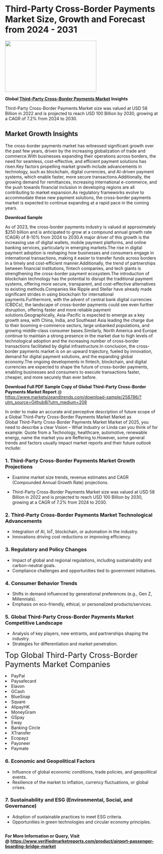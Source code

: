 <H1>Third-Party Cross-Border Payments Market Size, Growth and Forecast from 2024 - 2031</H1><img class="aligncenter size-medium wp-image-584254" src="https://thirdeyenews.in/wp-content/uploads/2024/09/Global-Market-Research-300x168.jpeg" alt="" width="300" height="168" /><p><strong>Global&nbsp;<a href="https://www.marketsizeandtrends.com/download-sample/258786/?utm_source=Github8j?utm_medium=208">Third-Party Cross-Border Payments Market</a> Insights</strong></p><p>Third-Party Cross-Border Payments Market size was valued at USD 58 Billion in 2022 and is projected to reach USD 100 Billion by 2030, growing at a CAGR of 7.2% from 2024 to 2030.</p><p><h2>Market Growth Insights</h2> <p>The cross-border payments market has witnessed significant growth over the past few years, driven by the increasing globalization of trade and commerce.With businesses expanding their operations across borders, the need for seamless, cost-effective, and efficient payment solutions has risen.Key factors propelling market growth include advancements in technology, such as blockchain, digital currencies, and AI-driven payment systems, which enable faster, more secure transactions.Additionally, the growing demand for remittances, increasing international e-commerce, and the push towards financial inclusion in developing regions are all contributing to market expansion.As regulatory frameworks evolve to accommodate these new payment solutions, the cross-border payments market is expected to continue expanding at a rapid pace in the coming years.</p> <p><strong>Download Sample</strong></p> <p>As of 2023, the cross-border payments industry is valued at approximately $250 billion and is anticipated to grow at a compound annual growth rate (CAGR) of 8-10% from 2024 to 2030.A major driver of this growth is the increasing use of digital wallets, mobile payment platforms, and online banking services, particularly in emerging markets.The rise in digital payment adoption is reshaping how businesses and consumers engage in international transactions, making it easier to transfer funds across borders in a timely and cost-efficient manner.Additionally, the trend of partnerships between financial institutions, fintech companies, and tech giants is strengthening the cross-border payment ecosystem.The introduction of blockchain technology has the potential to disrupt the traditional payment systems, offering more secure, transparent, and cost-effective alternatives to existing methods.Companies like Ripple and Stellar have already made significant strides in using blockchain for international payments.Furthermore, with the advent of central bank digital currencies (CBDCs), the landscape of cross-border payments could see even further disruption, offering faster and more reliable payment solutions.Geographically, Asia-Pacific is expected to emerge as a key growth area, with China, India, and Southeast Asia leading the charge due to their booming e-commerce sectors, large unbanked populations, and growing middle-class consumer bases.Similarly, North America and Europe continue to maintain a strong presence in the market due to high levels of technological adoption and the increasing number of cross-border transactions facilitated by digital infrastructure.In conclusion, the cross-border payments market is on an upward trajectory, fueled by innovation, demand for digital payment solutions, and the expanding global economy.The ongoing developments in fintech, blockchain, and digital currencies are expected to shape the future of cross-border payments, enabling businesses and consumers to execute transactions faster, cheaper, and more securely than ever before.</p> <p><span class=""><strong>Download Full PDF Sample Copy of Global Third-Party Cross-Border Payments Market Report</strong> @ <a href="https://www.marketsizeandtrends.com/download-sample/258786/?utm_source=Github8j?utm_medium=208" target="_blank">https://www.marketsizeandtrends.com/download-sample/258786/?utm_source=Github8j?utm_medium=208</a></span></p><p>In order to make an accurate and perceptive description of future scope of a Global&nbsp;Third-Party Cross-Border Payments Market Market as Global&nbsp;Third-Party Cross-Border Payments Market Market of 2025, you need to describe a clear Vision &ndash; What Industry or Linda can you think of for example: Quote from a Technology, healthcare, automotive, renewable energy, name the market you are Reffering to.However, some general trends and factors usually impact market reports and their future outlook include:</p><h3>1.&nbsp;<strong>Third-Party Cross-Border Payments Market Growth Projections</strong></h3><ul><li>Examine market size trends, revenue estimates and CAGR (Compounded Annual Growth Rate) projections.</li><li><p>Third-Party Cross-Border Payments Market size was valued at USD 58 Billion in 2022 and is projected to reach USD 100 Billion by 2030, growing at a CAGR of 7.2% from 2024 to 2030.</p></li></ul><h3>2.&nbsp;<strong>Third-Party Cross-Border Payments Market Technological Advancements</strong></h3><ul><li>Integration of AI, IoT, blockchain, or automation in the industry.</li><li>Innovations driving cost reductions or improving efficiency.</li></ul><h3>3.&nbsp;<strong>Regulatory and Policy Changes</strong></h3><ul><li>Impact of global and regional regulations, including sustainability and carbon-neutral goals.</li><li>Compliance challenges and opportunities tied to government initiatives.</li></ul><h3>4.&nbsp;<strong>Consumer Behavior Trends</strong></h3><ul><li>Shifts in demand influenced by generational preferences (e.g., Gen Z, Millennials).</li><li>Emphasis on eco-friendly, ethical, or personalized products/services.</li></ul><h3>5.&nbsp;<strong>Global Third-Party Cross-Border Payments Market Competitive Landscape</strong></h3><ul><li>Analysis of key players, new entrants, and partnerships shaping the industry.</li><li>Strategies for differentiation and market penetration.</li></ul><p data-pm-slice="1 1 []"><span style="color: inherit; font-family: inherit; font-size: 25px;">Top Global Third-Party Cross-Border Payments Market Companies</span></p><div class="" data-test-id=""><p><li>PayPal</li><li> Paysafecard</li><li> Elavon</li><li> GCash</li><li> BlueSnap</li><li> Square</li><li> AlipayHK</li><li> MoneyGram</li><li> GSpay</li><li> Eway</li><li> Banking Circle</li><li> XTransfer</li><li> Ecopayz</li><li> Payoneer</li><li> Paymate</li></p></div><h3>6.&nbsp;<strong>Economic and Geopolitical Factors</strong></h3><ul><li>Influence of global economic conditions, trade policies, and geopolitical events.</li><li>Resilience of the market to inflation, currency fluctuations, or global crises.</li></ul><h3>7.&nbsp;<strong>Sustainability and ESG (Environmental, Social, and Governance)</strong></h3><ul><li>Adoption of sustainable practices to meet ESG criteria.</li><li>Opportunities in green technologies and circular economy principles.</li></ul><h2><strong style="font-size: 14px;">For More Information or Query, Visit @&nbsp;</strong><a style="background-color: #ffffff; font-size: 14px;" href="https://www.marketsizeandtrends.com/report/third-party-cross-border-payments-market/" target="_blank">https://www.verifiedmarketreports.com/product/airport-passenger-boarding-bridge-market</a></h2>